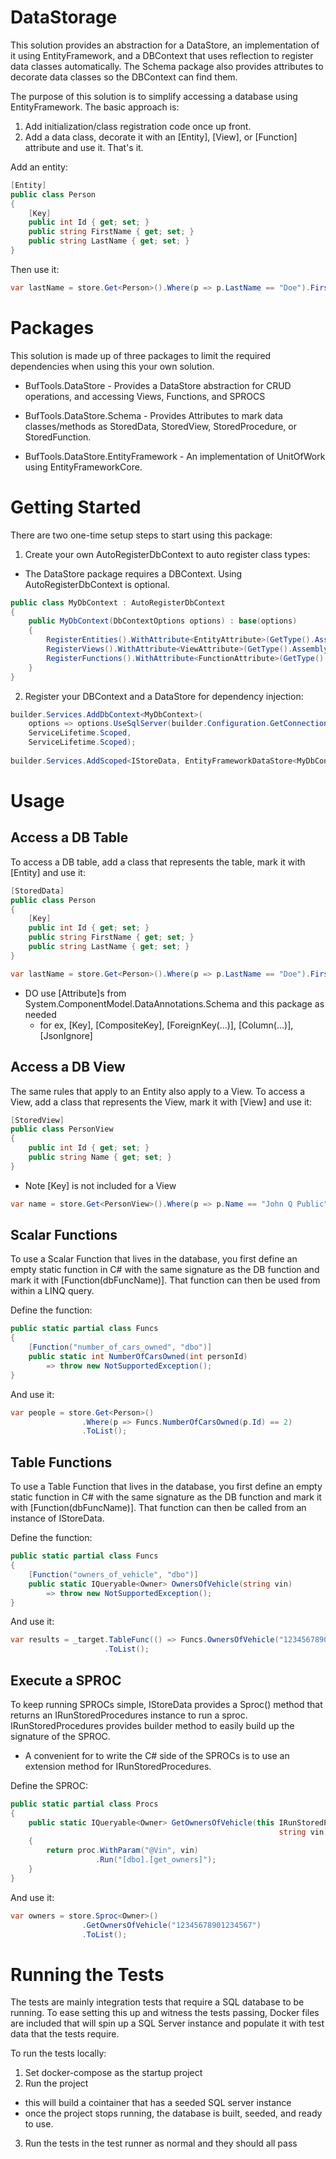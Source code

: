# DataStorage

This solution provides an abstraction for a DataStore, an implementation of it using EntityFramework, and a 
DBContext that uses reflection to register data classes automatically.  The Schema package also provides 
attributes to decorate data classes so the DBContext can find them.

The purpose of this solution is to simplify accessing a database using EntityFramework. The basic approach is:

1. Add initialization/class registration code once up front.
2. Add a data class, decorate it with an [Entity], [View], or [Function] attribute and use it. That's it.


Add an entity:
```cs
[Entity]
public class Person
{
    [Key]
	public int Id { get; set; }
	public string FirstName { get; set; }
	public string LastName { get; set; }
}
```

Then use it:
```cs
var lastName = store.Get<Person>().Where(p => p.LastName == "Doe").FirstOrDefault();
```

# Packages

This solution is made up of three packages to limit the required dependencies when using this your own solution.

- BufTools.DataStore - Provides a DataStore abstraction for CRUD operations, and accessing Views, Functions, and SPROCS

- BufTools.DataStore.Schema - Provides Attributes to mark data classes/methods as StoredData, StoredView, StoredProcedure, or StoredFunction.  

- BufTools.DataStore.EntityFramework - An implementation of UnitOfWork using EntityFrameworkCore.

# Getting Started
There are two one-time setup steps to start using this package:

1. Create your own AutoRegisterDbContext to auto register class types:
  * The DataStore package requires a DBContext. Using AutoRegisterDbContext is optional.
    
```cs
public class MyDbContext : AutoRegisterDbContext
{
	public MyDbContext(DbContextOptions options) : base(options)
	{
		RegisterEntities().WithAttribute<EntityAttribute>(GetType().Assembly);
		RegisterViews().WithAttribute<ViewAttribute>(GetType().Assembly);
		RegisterFunctions().WithAttribute<FunctionAttribute>(GetType().Assembly);
	}
}
```

2. Register your DBContext and a DataStore for dependency injection:

```cs
builder.Services.AddDbContext<MyDbContext>(   
    options => options.UseSqlServer(builder.Configuration.GetConnectionString("MySqlConnection")), 
    ServiceLifetime.Scoped,     
    ServiceLifetime.Scoped);
	
builder.Services.AddScoped<IStoreData, EntityFrameworkDataStore<MyDbContext>>();
```

# Usage

## Access a DB Table

To access a DB table, add a class that represents the table, mark it with [Entity] and use it:

```cs
[StoredData]
public class Person
{
    [Key]
	public int Id { get; set; }
	public string FirstName { get; set; }
	public string LastName { get; set; }
}
```

```cs
var lastName = store.Get<Person>().Where(p => p.LastName == "Doe").FirstOrDefault();
```

- DO use [Attribute]s from System.ComponentModel.DataAnnotations.Schema and this package as needed
  - for ex, [Key], [CompositeKey], [ForeignKey(...)], [Column(...)], [JsonIgnore]


## Access a DB View

The same rules that apply to an Entity also apply to a View.  To access a View, add a class that represents the View, mark it with [View] and use it:

```cs
[StoredView]
public class PersonView
{
	public int Id { get; set; }
	public string Name { get; set; }
}
```
  * Note [Key] is not included for a View

```cs
var name = store.Get<PersonView>().Where(p => p.Name == "John Q Public").FirstOrDefault();
```

## Scalar Functions
To use a Scalar Function that lives in the database, you first define an empty static function in C# with the same signature as the DB function and mark it with [Function(dbFuncName)].  That function can then be used from within a LINQ query.

Define the function:
```cs
public static partial class Funcs
{
	[Function("number_of_cars_owned", "dbo")]
	public static int NumberOfCarsOwned(int personId)
		=> throw new NotSupportedException();
}
```

And use it:
```cs
var people = store.Get<Person>()
                .Where(p => Funcs.NumberOfCarsOwned(p.Id) == 2)
                .ToList();
```

## Table Functions
To use a Table Function that lives in the database, you first define an empty static function in C# with the same signature as the DB function and mark it with [Function(dbFuncName)].  That function can then be called from an instance of IStoreData.

Define the function:
```cs
public static partial class Funcs
{
	[Function("owners_of_vehicle", "dbo")]
	public static IQueryable<Owner> OwnersOfVehicle(string vin)
		=> throw new NotSupportedException();
}
```

And use it:
```cs
var results = _target.TableFunc(() => Funcs.OwnersOfVehicle("12345678901234567"))
                     .ToList();
```

## Execute a SPROC
To keep running SPROCs simple, IStoreData provides a Sproc() method that returns an IRunStoredProcedures instance to run a sproc.  IRunStoredProcedures provides builder method to easily build up the signature of the SPROC.
* A convenient for to write the C# side of the SPROCs is to use an extension method for IRunStoredProcedures.

Define the SPROC:
```cs
public static partial class Procs
{
	public static IQueryable<Owner> GetOwnersOfVehicle(this IRunStoredProcedures<Owner> proc,
															string vin)
	{
		return proc.WithParam("@Vin", vin)
                   .Run("[dbo].[get_owners]");
	}
}
```

And use it:
```cs
var owners = store.Sproc<Owner>()
                .GetOwnersOfVehicle("12345678901234567")
                .ToList();
```

# Running the Tests
The tests are mainly integration tests that require a SQL database to be running.  To ease setting this up and witness the tests passing, Docker files are included that will spin up a SQL Server instance and populate it with test data that the tests require.

To run the tests locally:
1. Set docker-compose as the startup project
2. Run the project
  - this will build a cointainer that has a seeded SQL server instance
  - once the project stops running, the database is built, seeded, and ready to use.
3. Run the tests in the test runner as normal and they should all pass
